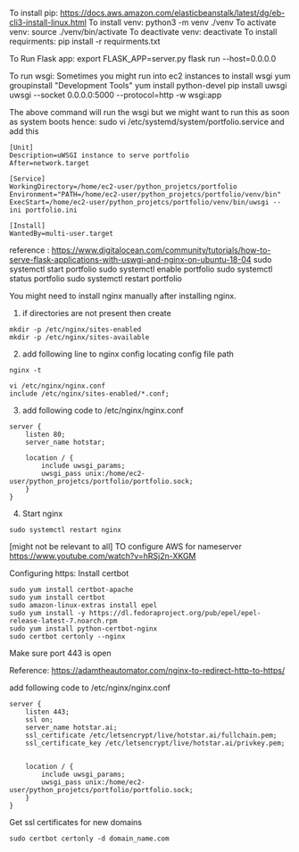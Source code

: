 To install pip: https://docs.aws.amazon.com/elasticbeanstalk/latest/dg/eb-cli3-install-linux.html
To install venv: python3 -m venv ./venv
To activate venv: source ./venv/bin/activate
To deactivate venv: deactivate
To install requirments: pip install -r requirments.txt


To Run Flask app:
export FLASK_APP=server.py
flask run --host=0.0.0.0


To run wsgi:
Sometimes you might run into ec2 instances to install wsgi
yum groupinstall "Development Tools"
yum install python-devel
pip install uwsgi
uwsgi --socket 0.0.0.0:5000 --protocol=http -w wsgi:app

The above command will run the wsgi but we might want to run this as soon as system boots hence:
sudo vi /etc/systemd/system/portfolio.service
and add this 
```
[Unit]
Description=uWSGI instance to serve portfolio
After=network.target

[Service]
WorkingDirectory=/home/ec2-user/python_projetcs/portfolio
Environment="PATH=/home/ec2-user/python_projetcs/portfolio/venv/bin"
ExecStart=/home/ec2-user/python_projetcs/portfolio/venv/bin/uwsgi --ini portfolio.ini

[Install]
WantedBy=multi-user.target
```
reference : https://www.digitalocean.com/community/tutorials/how-to-serve-flask-applications-with-uswgi-and-nginx-on-ubuntu-18-04
sudo systemctl start portfolio
sudo systemctl enable portfolio
sudo systemctl status portfolio
sudo systemctl restart portfolio




You might need to install nginx manually after installing nginx.
1. if directories are not present then create
```
mkdir -p /etc/nginx/sites-enabled
mkdir -p /etc/nginx/sites-available
```
2. add following line to nginx config
locating config file path
```
nginx -t
```
```
vi /etc/nginx/nginx.conf
include /etc/nginx/sites-enabled/*.conf;
```

3. add following code to /etc/nginx/nginx.conf
```
server {
    listen 80;
    server_name hotstar;

    location / {
        include uwsgi_params;
        uwsgi_pass unix:/home/ec2-user/python_projetcs/portfolio/portfolio.sock;
    }
}
```

4. Start nginx
```
sudo systemctl restart nginx
```





[might not be relevant to all]
TO configure AWS for nameserver
https://www.youtube.com/watch?v=hRSj2n-XKGM

Configuring https:
Install certbot 
```
sudo yum install certbot-apache
sudo yum install certbot
sudo amazon-linux-extras install epel
sudo yum install -y https://dl.fedoraproject.org/pub/epel/epel-release-latest-7.noarch.rpm
sudo yum install python-certbot-nginx
sudo certbot certonly --nginx
```
Make sure port 443 is open

Reference: https://adamtheautomator.com/nginx-to-redirect-http-to-https/


 add following code to /etc/nginx/nginx.conf
```
server {
    listen 443;
    ssl on;
    server_name hotstar.ai;
    ssl_certificate /etc/letsencrypt/live/hotstar.ai/fullchain.pem;
    ssl_certificate_key /etc/letsencrypt/live/hotstar.ai/privkey.pem;


    location / {
        include uwsgi_params;
        uwsgi_pass unix:/home/ec2-user/python_projetcs/portfolio/portfolio.sock;
    }
}         
```


Get ssl certificates for new domains
```
sudo certbot certonly -d domain_name.com
```

